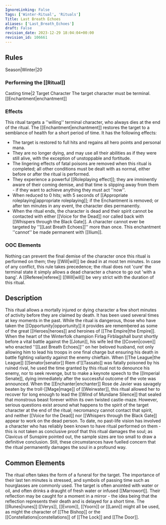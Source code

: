 ```yaml
---
IgnoreLinking: False
Tags: ['Winter-Ritual', 'Rituals']
Title: Last Breath Echoes
aliases: ['Last_Breath_Echoes']
draft: False
revision_date: 2023-12-29 18:04:04+00:00
revision_id: 106661
---
```


## Rules
Season|Winter|20
### Performing the [[Ritual]]
Casting time|2 Target Character The target character must be terminal.
[[Enchantment|enchantment]]
### Effects
This ritual targets a ''willing'' terminal character, who always dies at the end of the ritual. 
The [[Enchantment|enchantment]] restores the target to a semblance of health for a short period of time. It has the following effects:
* The target is restored to full hits and regains all hero points and personal mana.
* They are no longer dying, and may use all their abilities as if they were still alive, with the exception of unstoppable and fortitude.
* The lingering effects of fatal poisons are removed when this ritual is completed; all other conditions must be dealt with as normal, either before or after the ritual is performed.
* They experience a powerful [[Roleplaying effect]]; they are imminently aware of their coming demise, and that time is slipping away from them - if they want to achieve anything they must act ''now''.
*  When reduced to 0 hits; with 5 seconds of [[Appropriate roleplaying|appropriate roleplaying]]; if the Enchantment is removed; or after ten minutes in any event, the character dies permanently.
* When the ritual ends, the character is dead and their spirit cannot be contacted with either [[Voice for the Dead]] nor called back with [[Whispers through the Black Gate]].
A character cannot ever be targeted by ''[[Last Breath Echoes]]'' more than once.
This enchantment ''cannot'' be made permanent with [[Ilium]].
### OOC Elements
Nothing can prevent the final demise of the character once this ritual is performed on them; they [[Will|will]] be dead in at most ten minutes. In case of any conflict, this rule takes precedence; the ritual does not 'cure' the terminal state it simply allows a dead character a chance to go out 'with a bang'. A [[Referee|referee]] [[Will|will]] be very strict with the duration of this ritual. 
## Description
This ritual allows a mortally injured or dying character a few short minutes of activity before they are claimed by death. It has been used several times at key moments in the past. While the ritual is dangerous, those who have taken the [[Opportunity|opportunity]] it provides are remembered as some of the great [[Heroes|heroes]] and heroines of [[The Empire|the Empire]].
When the heart of the Winterfolk champion Firlag Firblagshall burst shortly before a vital battle against the [[Jotun]], his wife led the [[Coven|coven]] who enacted ''[[Last Breath Echoes]]'' on her beloved husband, not only allowing him to lead his troops in one final charge but ensuring his death in battle fighting valiantly against the enemy chieftain. When [[The League|the League]] [[Senator|senator]] Riem d'[[Tassato]] was fatally poisoned by his ruined rival, he used the time granted by this ritual not to denounce his enemy, nor to seek revenge, but to make a keynote speech to the [[Imperial Senate]], dying immediately after the successful outcome of the vote was announced. When the [[Enchanter|enchanter]] Rose de Javier was savagely beaten by the troll-[[Mage|mage]] of [[Weirwater]], this ritual allowed her to recover for long enough to lead the [[Wind of Mundane Silence]] that sealed that monstrous beast forever within its own twisted castle-maze.
However, serious questions exist around what happens to the spirit of the target character at the end of the ritual; necromancy cannot contact that spirit, and neither [[Voice for the Dead]] nor [[Whispers through the Black Gate]] appear to work on the dead person. To date, no past-life vision has involved a character who has reliably been known to have ritual performed on them - this is not taken as conclusive proof that this ritual damages the soul; as Clavicus of Sunspire pointed out, the sample sizes are too small to draw a definitive conclusion. Still, these circumstances have fuelled concern that the ritual permanently damages the soul in a profound way.
## Common Elements
The ritual often takes the form of a funeral for the target. The importance of their last ten minutes is stressed, and symbols of passing time such as hourglasses are commonly used. The target is often anointed with water or oil, and often drinks a draught of fresh water or infused [[Marrowort]]. Their reflection may be caught for a moment in a mirror - the idea being that the reflection represents their death and is delayed for a short time. The [[Runes|runes]] [[Verys]], [[Evrom]], [[Yoorn]] or [[Lann]] might all be used, as might the character of [[The Bishop]] or the [[Constellations|constellations]] of [[The Lock]] and [[The Door]].